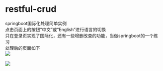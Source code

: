 # restful-crud
springboot国际化处理简单实例<br>
点击页面上的按钮“中文”或“English”进行语言的切换<br>
只在登录页实现了国际化，还有一些增删改查的功能，当做springboot的一个练习<br>
处理后的页面如下<br>
<img src="https://raw.githubusercontent.com/watermakers/images/master/restful-crud-img/12.PNG"/><br><br>
<img src="https://raw.githubusercontent.com/watermakers/images/master/restful-crud-img/13.PNG"/>
